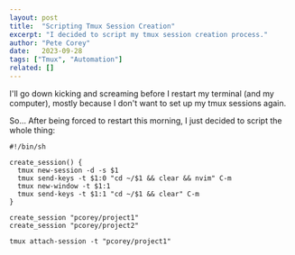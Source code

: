 ```yaml
---
layout: post
title:  "Scripting Tmux Session Creation"
excerpt: "I decided to script my tmux session creation process."
author: "Pete Corey"
date:   2023-09-28
tags: ["Tmux", "Automation"]
related: []
---
```


I'll go down kicking and screaming before I restart my terminal (and my computer), mostly because I don't want to set up my tmux sessions again.

So... After being forced to restart this morning, I just decided to script the whole thing:

```
#!/bin/sh

create_session() {
  tmux new-session -d -s $1
  tmux send-keys -t $1:0 "cd ~/$1 && clear && nvim" C-m
  tmux new-window -t $1:1
  tmux send-keys -t $1:1 "cd ~/$1 && clear" C-m
}

create_session "pcorey/project1"
create_session "pcorey/project2"

tmux attach-session -t "pcorey/project1"
```
